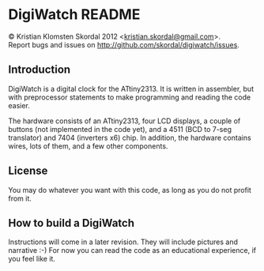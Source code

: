 DigiWatch README
================

&copy; Kristian Klomsten Skordal 2012 <<kristian.skordal@gmail.com>>.  
Report bugs and issues on <http://github.com/skordal/digiwatch/issues>. 

Introduction
------------

DigiWatch is a digital clock for the ATtiny2313. It is written in assembler, but with preprocessor statements to make programming and reading the code easier.

The hardware consists of an ATtiny2313, four LCD displays, a couple of buttons (not implemented in the code yet), and a 4511 (BCD to 7-seg translator) and 7404 (inverters x6) chip. In addition, the hardware contains wires, lots of them, and a few other components.

License
-------

You may do whatever you want with this code, as long as you do not profit from it.

How to build a DigiWatch
------------------------

Instructions will come in a later revision. They will include pictures and narrative :-) For now you can read the code as an educational experience, if you feel like it.

